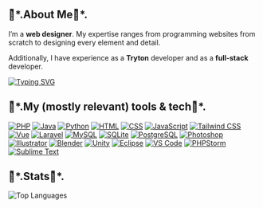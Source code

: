 ## ⋆͛*.About Me⋆͛*.
I’m a **web designer**. My expertise ranges from programming websites from scratch to designing every element and detail. 

Additionally, I have experience as a **Tryton** developer and as a **full-stack** developer.

[![Typing SVG](https://readme-typing-svg.herokuapp.com?font=Chivo+Mono&color=8BDDBB&size=20&lines=ʕっ•ᴥ•ʔっ)](https://git.io/typing-svg)

## ⋆͛*.My (mostly relevant) tools & tech⋆͛*.

[![PHP](https://skillicons.dev/icons?i=php)](https://www.php.net/)
[![Java](https://skillicons.dev/icons?i=java)](https://www.java.com/)
[![Python](https://skillicons.dev/icons?i=python)](https://www.python.org/)
[![HTML](https://skillicons.dev/icons?i=html)](https://developer.mozilla.org/en-US/docs/Web/HTML)
[![CSS](https://skillicons.dev/icons?i=css)](https://developer.mozilla.org/en-US/docs/Web/CSS)
[![JavaScript](https://skillicons.dev/icons?i=js)](https://developer.mozilla.org/en-US/docs/Web/JavaScript)
[![Tailwind CSS](https://skillicons.dev/icons?i=tailwind)](https://tailwindcss.com/)
[![Vue](https://skillicons.dev/icons?i=vue)](https://vuejs.org/)
[![Laravel](https://skillicons.dev/icons?i=laravel)](https://laravel.com/)
[![MySQL](https://skillicons.dev/icons?i=mysql)](https://www.mysql.com/)
[![SQLite](https://skillicons.dev/icons?i=sqlite)](https://www.sqlite.org/)
[![PostgreSQL](https://skillicons.dev/icons?i=postgresql)](https://www.postgresql.org/)
[![Photoshop](https://skillicons.dev/icons?i=photoshop)](https://www.adobe.com/products/photoshop.html)
[![Illustrator](https://skillicons.dev/icons?i=illustrator)](https://www.adobe.com/products/illustrator.html)
[![Blender](https://skillicons.dev/icons?i=blender)](https://www.blender.org/)
[![Unity](https://skillicons.dev/icons?i=unity)](https://unity.com/)
[![Eclipse](https://skillicons.dev/icons?i=eclipse)](https://www.eclipse.org/)
[![VS Code](https://skillicons.dev/icons?i=vscode)](https://code.visualstudio.com/)
[![PHPStorm](https://skillicons.dev/icons?i=phpstorm)](https://www.jetbrains.com/phpstorm/)
[![Sublime Text](https://skillicons.dev/icons?i=sublime)](https://www.sublimetext.com/)

## ⋆͛*.Stats⋆͛*.

![Top Languages](https://github-readme-stats.vercel.app/api/top-langs/?username=MariaMartinezRos&layout=compact)

